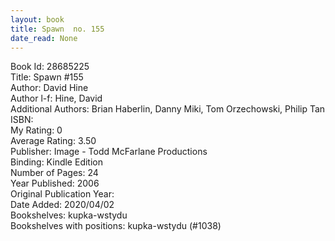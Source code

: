 ```yaml
---
layout: book
title: Spawn  no. 155
date_read: None
---
```


Book Id: 28685225<br />
Title: Spawn #155<br />
Author: David Hine<br />
Author l-f: Hine, David<br />
Additional Authors: Brian Haberlin, Danny Miki, Tom Orzechowski, Philip Tan<br />
ISBN: <br />
My Rating: 0<br />
Average Rating: 3.50<br />
Publisher: Image - Todd McFarlane Productions<br />
Binding: Kindle Edition<br />
Number of Pages: 24<br />
Year Published: 2006<br />
Original Publication Year: <br />
Date Added: 2020/04/02<br />
Bookshelves: kupka-wstydu<br />
Bookshelves with positions: kupka-wstydu (#1038)<br />

